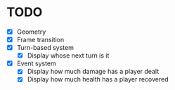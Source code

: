 # TODO
* [x] Geometry
* [x] Frame transition
* [x] Turn-based system
    * [x] Display whose next turn is it
* [x] Event system 
    * [x] Display how much damage has a player dealt
    * [x] Display how much health has a player recovered